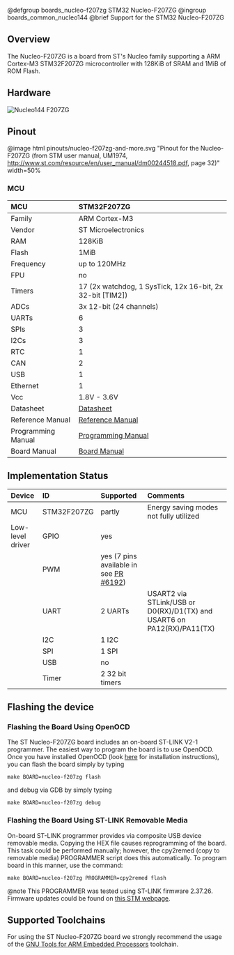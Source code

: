 @defgroup    boards_nucleo-f207zg STM32 Nucleo-F207ZG
@ingroup     boards_common_nucleo144
@brief       Support for the STM32 Nucleo-F207ZG

## Overview

The Nucleo-F207ZG is a board from ST's Nucleo family supporting a ARM
Cortex-M3
STM32F207ZG microcontroller with 128KiB of SRAM and 1MiB of ROM Flash.

## Hardware

![Nucleo144 F207ZG](https://raw.githubusercontent.com/wiki/RIOT-OS/RIOT/images/nucleo144-board.png)

## Pinout

@image html pinouts/nucleo-f207zg-and-more.svg "Pinout for the Nucleo-F207ZG (from STM user manual, UM1974, http://www.st.com/resource/en/user_manual/dm00244518.pdf, page 32)" width=50%

### MCU

| MCU        | STM32F207ZG       |
|:---------- |:----------------- |
| Family     | ARM Cortex-M3     |
| Vendor     | ST Microelectronics |
| RAM        | 128KiB            |
| Flash      | 1MiB              |
| Frequency  | up to 120MHz      |
| FPU        | no                |
| Timers     | 17 (2x watchdog, 1 SysTick, 12x 16-bit, 2x 32-bit [TIM2]) |
| ADCs       | 3x 12-bit (24 channels) |
| UARTs      | 6                 |
| SPIs       | 3                 |
| I2Cs       | 3                 |
| RTC        | 1                 |
| CAN        | 2                 |
| USB        | 1                 |
| Ethernet   | 1                 |
| Vcc        | 1.8V - 3.6V       |
| Datasheet  | [Datasheet](http://www.st.com/resource/en/datasheet/stm32f207zg.pdf) |
| Reference Manual | [Reference Manual](http://www.st.com/resource/en/reference_manual/cd00225773.pdf) |
| Programming Manual | [Programming Manual](http://www.st.com/resource/en/programming_manual/cd00228163.pdf) |
| Board Manual | [Board Manual](http://www.st.com/resource/en/user_manual/dm00244518.pdf) |

## Implementation Status

| Device | ID        | Supported | Comments  |
|:------------- |:------------- |:------------- |:------------- |
| MCU        | STM32F207ZG   | partly    | Energy saving modes not fully utilized |
| Low-level driver | GPIO    | yes       | |
|        | PWM       | yes (7 pins available in see [PR #6192](https://github.com/RIOT-OS/RIOT/pull/6192))   |  |
|        | UART      | 2 UARTs       | USART2 via STLink/USB or D0(RX)/D1(TX) and USART6 on PA12(RX)/PA11(TX) |
|        | I2C       | 1 I2C     | |
|        | SPI       | 1 SPI     | |
|        | USB       | no        | |
|        | Timer     | 2 32 bit timers       | |

## Flashing the device

### Flashing the Board Using OpenOCD

The ST Nucleo-F207ZG board includes an on-board ST-LINK V2-1 programmer. The
easiest way to program the board is to use OpenOCD. Once you have installed
OpenOCD (look [here](https://github.com/RIOT-OS/RIOT/wiki/OpenOCD) for
installation instructions), you can flash the board simply by typing

```
make BOARD=nucleo-f207zg flash
```
and debug via GDB by simply typing
```
make BOARD=nucleo-f207zg debug
```

### Flashing the Board Using ST-LINK Removable Media

On-board ST-LINK programmer provides via composite USB device removable media.
Copying the HEX file causes reprogramming of the board. This task
could be performed manually; however, the cpy2remed (copy to removable
media) PROGRAMMER script does this automatically. To program board in
this manner, use the command:
```
make BOARD=nucleo-f207zg PROGRAMMER=cpy2remed flash
```
@note This PROGRAMMER was tested using ST-LINK firmware 2.37.26. Firmware updates
could be found on [this STM webpage](https://www.st.com/en/development-tools/stsw-link007.html).

## Supported Toolchains
For using the ST Nucleo-F207ZG board we strongly recommend the usage of the
[GNU Tools for ARM Embedded Processors](https://launchpad.net/gcc-arm-embedded)
toolchain.
